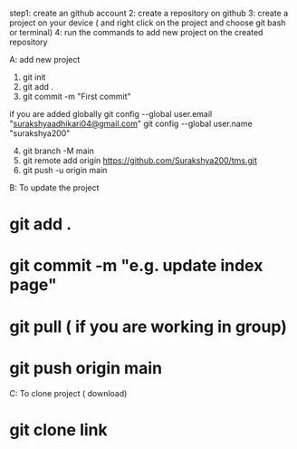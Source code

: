 step1: create an github account
2: create a repository on github
3: create a project on your device  ( and right click on the project and choose git bash or terminal)
4: run the commands to add new project on the created repository

A: add new project
1. git init
2. git add .
3. git commit -m "First commit"

if you are added globally 
  git config --global user.email "surakshyaadhikari04@gmail.com"
  git config --global user.name "surakshya200"

4. git branch -M main
5. git remote add origin https://github.com/Surakshya200/tms.git
6. git push -u origin main


B: To update the project

# git add .
# git commit -m "e.g. update index page"
#  git pull ( if you are working in group)
#  git push origin main	

C: To clone project  ( download)
# git clone link